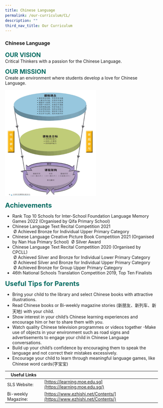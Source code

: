 ```yaml
---
title: Chinese Language
permalink: /our-curriculum/CL/
description: ""
third_nav_title: Our Curriculum
---
```





### **Chinese Language**

<b style="color:#016C62; font-size:20px;">OUR VISION</b><br>
Critical Thinkers with a passion for the Chinese Language.

<b style="color:#016C62; font-size:20px;">OUR MISSION</b><br>
Create an environment where students develop a love for Chinese Language.

<img src="/images/CLoverview.jpg" alt="CL overview" style="float:center; height: 350px; width:300px"><br>


<b style="color:#016C62; font-size:22px;">Achievements</b><br>
*   Rank Top 10 Schools for Inter-School Foundation Language Memory Games 2022 (Organised by Qifa Primary School) 
*   Chinese Language Text Recital Competition 2021  
     Ø Achieved Bronze for Individual Upper Primary Category
*   Chinese Language Creative Picture Book Competition 2021 (Organised by Nan Hua Primary School)  Ø Silver Award 
*   Chinese Language Text Recital Competition 2020 (Organised by CPCLL)   
     Ø Achieved Silver and Bronze for Individual Lower Primary Category   
     Ø Achieved Silver and Bronze for Individual Upper Primary Category   
     Ø Achieved Bronze for Group Upper Primary Category
*   46th National Schools Translation Competition 2019, Top Ten Finalists


<b style="color:#016C62; font-size:22px;">Useful Tips for Parents</b><br>
*   Bring your child to the library and select Chinese books with attractive illustrations. 
*   Read Chinese books or Bi-weekly magazine stories (新朋友、新列车、新天地) with your child.
*   Show interest in your child’s Chinese learning experiences and encourage him or her to share them with you.
*   Watch quality Chinese television programmes or videos together -Make use of objects in your environment such as road signs and advertisements to engage your child in Chinese Language conversations. 
*   Build up your child’s confidence by encouraging them to speak the language and not correct their mistakes excessively. 
*   Encourage your child to learn through meaningful language games, like Chinese word cards(字宝宝)


| Useful Links |  |
| -------- | -------- |
| SLS Website:     | [https://learning.moe.edu.sg](https://learning.moe.edu.sg/)     |
| Bi-weekly Magazine: | [https://www.ezhishi.net/Contents/](https://www.ezhishi.net/Contents/) |